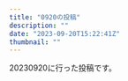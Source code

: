 ```yaml
---
title: "0920の投稿"
description: ""
date: "2023-09-20T15:22:41Z"
thumbnail: ""
---
```

20230920に行った投稿です。
<!--more-->
